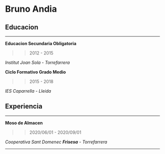 # **Bruno Andia**

## Educacion 
* * *
**Educacion Secundaria Obligatoria**
>>2012 - 2015

_Institut Joan Sola - Torrefarrera_

**Ciclo Formativo Grado Medio**
>>2015 - 2018

_IES Caparrella - Lleida_

## Experiencia
* * *
**Moso de Almacen**
>>2020/06/01 - 2020/09/01

_Cooperativa Sant Domenec_ _**Frisesa** - Torrefarrera_

* * *